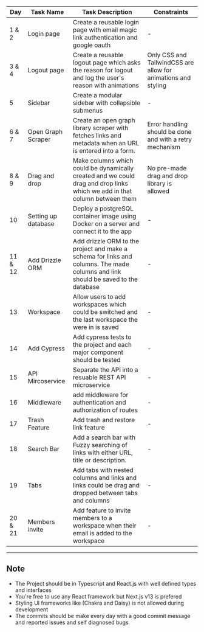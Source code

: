 | Day     | Task Name           | Task Description                                                                                                                  | Constraints                                                   |
| ------- | ------------------- | --------------------------------------------------------------------------------------------------------------------------------- | ------------------------------------------------------------- |
| 1 & 2   | Login page          | Create a reusable login page with email magic link authentication and google oauth                                                | -                                                             |
| 3 & 4   | Logout page         | Create a reusable logout page which asks the reason for logout and log the user's reason with animations                          | Only CSS and TailwindCSS are allow for animations and styling |
| 5       | Sidebar             | Create a modular sidebar with collapsible submenus                                                                                | -                                                             |
| 6 & 7   | Open Graph Scraper  | Create an open graph library scraper with fetches links and metadata when an URL is entered into a form.                          | Error handling should be done and with a retry mechanism      |
| 8 & 9   | Drag and drop       | Make columns which could be dynamically created and we could drag and drop links which we add in that column between them         | No pre-made drag and drop library is allowed                  |
| 10      | Setting up database | Deploy a postgreSQL container image using Docker on a server and connect it to the app                                            | -                                                             |
| 11 & 12 | Add Drizzle ORM     | Add drizzle ORM to the project and make a schema for links and columns. The made columns and link should be saved to the database | -                                                             |
| 13      | Workspace           | Allow users to add workspaces which could be switched and the last workspace the were in is saved                                 | -                                                             |
| 14      | Add Cypress         | Add cypress tests to the project and each major component should be tested                                                        | -                                                             |
| 15      | API Mircoservice    | Separate the API into a resuable REST API microservice                                                                            | -                                                             |
| 16      | Middleware          | add middleware for authentication and authorization of routes                                                                     | -                                                             |
| 17      | Trash Feature       | Add trash and restore link feature                                                                                                | -                                                             |
| 18      | Search Bar          | Add a search bar with Fuzzy searching of links with either URL, title or description.                                             | -                                                             |
| 19      | Tabs                | Add tabs with nested columns and links and links could be drag and dropped between tabs and columns                               | -                                                             |
| 20 & 21 | Members invite      | Add feature to invite members to a workspace when their email is added to the workspace                                           | -                                                             |

---

## **Note**

- The Project should be in Typescript and React.js with well defined types and interfaces
- You're free to use any React framework but Next.js v13 is prefered
- Styling UI frameworks like (Chakra and Daisy) is not allowed during development
- The commits should be make every day with a good commit message and reported issues and self diagnosed bugs
